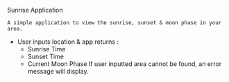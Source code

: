 Sunrise Application 

    A simple application to view the sunrise, sunset & moon phase in your area.

- User inputs location & app returns :
    - Sunrise Time
    - Sunset Time
    - Current Moon Phase
If user inputted area cannot be found, an error message will display. 

